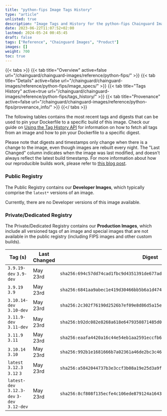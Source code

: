 ```yaml
---
title: "python-fips Image Tags History"
type: "article"
unlisted: true
description: "Image Tags and History for the python-fips Chainguard Image"
date: 2023-06-22T11:07:52+02:00
lastmod: 2024-05-24 00:45:45
draft: false
tags: ["Reference", "Chainguard Images", "Product"]
images: []
weight: 700
toc: true
---
```


{{< tabs >}}
{{< tab title="Overview" active=false url="/chainguard/chainguard-images/reference/python-fips/" >}}
{{< tab title="Details" active=false url="/chainguard/chainguard-images/reference/python-fips/image_specs/" >}}
{{< tab title="Tags History" active=true url="/chainguard/chainguard-images/reference/python-fips/tags_history/" >}}
{{< tab title="Provenance" active=false url="/chainguard/chainguard-images/reference/python-fips/provenance_info/" >}}
{{</ tabs >}}

The following tables contains the most recent tags and digests that can be used to pin your Dockerfile to a specific build of this image. Check our guide on [Using the Tag History API](/chainguard/chainguard-images/using-the-tag-history-api/) for information on how to fetch all tags from an image and how to pin your Dockerfile to a specific digest.

Please note that digests and timestamps only change when there is a change to the image, even though images are rebuilt every night. The "Last Changed" column indicates when the image was last modified, and doesn't always reflect the latest build timestamp. For more information about how our reproducible builds work, please refer to [this blog post](https://www.chainguard.dev/unchained/reproducing-chainguards-reproducible-image-builds).

### Public Registry
The Public Registry contains our **Developer Images**, which typically comprise the `latest*` versions of an image.

Currently, there are no Developer versions of this image available.

### Private/Dedicated Registry
The Private/Dedicated Registry contains our **Production Images**, which include all versioned tags of an image and special images that are not available in the public registry (including FIPS images and other custom builds).

| Tag (s)                                       | Last Changed | Digest                                                                    |
|-----------------------------------------------|--------------|---------------------------------------------------------------------------|
|  `3.9.19-dev` `3.9-dev`                       | May 23rd     | `sha256:694c57dd74cad1fbc9d4351391de677ade0b2f9dfa341337cc0d40f6e61f2180` |
|  `3.9.19` `3.9`                               | May 23rd     | `sha256:6841aa9abec1e419d30466bb5b6a1d4744015453462f6f569adb00e51ef936eb` |
|  `3.10.14-dev` `3.10-dev`                     | May 23rd     | `sha256:2c302f76190d2526b7ef09e8d86d5a15e5af221cfb195679e985ca68f9245fa4` |
|  `3.11.9-dev` `3.11-dev`                      | May 23rd     | `sha256:b92dc082e8268a618e6479350871485d0ddf2068d7d8912c410fcb62efd75979` |
|  `3.11.9` `3.11`                              | May 23rd     | `sha256:eaafa4420a16c44e54eb1aa2591eccfb64bf50ab8285c5a591d1333dcbc04250` |
|  `3.10.14` `3.10`                             | May 23rd     | `sha256:992b1e1681666b7a02361a46de2bc3c46eaf369ffd4270174123a26c8e4f2300` |
|  `latest` `3.12.3` `3.12` `3`                 | May 23rd     | `sha256:a5842044737b3e3ccf3b08a19e25d3a9fad00905808d7091d08f570bf6468186` |
|  `latest-dev` `3.12.3-dev` `3-dev` `3.12-dev` | May 23rd     | `sha256:8cf808f135ecfe4c106ede879124a16436fd07d18c55d232e3338942742bba68` |

